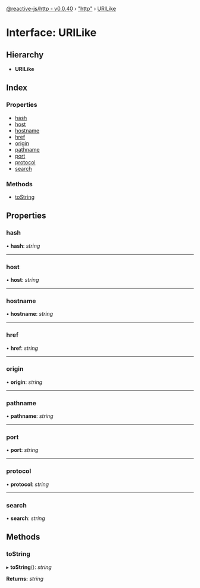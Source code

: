 [@reactive-js/http - v0.0.40](../README.md) › ["http"](../modules/_http_.md) › [URILike](_http_.urilike.md)

# Interface: URILike

## Hierarchy

* **URILike**

## Index

### Properties

* [hash](_http_.urilike.md#hash)
* [host](_http_.urilike.md#host)
* [hostname](_http_.urilike.md#hostname)
* [href](_http_.urilike.md#href)
* [origin](_http_.urilike.md#origin)
* [pathname](_http_.urilike.md#pathname)
* [port](_http_.urilike.md#port)
* [protocol](_http_.urilike.md#protocol)
* [search](_http_.urilike.md#search)

### Methods

* [toString](_http_.urilike.md#tostring)

## Properties

###  hash

• **hash**: *string*

___

###  host

• **host**: *string*

___

###  hostname

• **hostname**: *string*

___

###  href

• **href**: *string*

___

###  origin

• **origin**: *string*

___

###  pathname

• **pathname**: *string*

___

###  port

• **port**: *string*

___

###  protocol

• **protocol**: *string*

___

###  search

• **search**: *string*

## Methods

###  toString

▸ **toString**(): *string*

**Returns:** *string*
